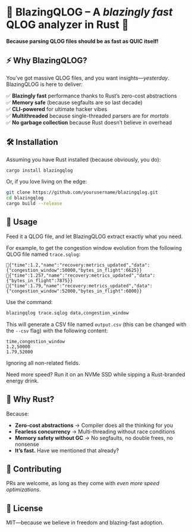 # 🚀 BlazingQLOG – A *blazingly fast* QLOG analyzer in Rust 🦀  

**Because parsing QLOG files should be as fast as QUIC itself!**  

## ⚡ Why BlazingQLOG?  
You’ve got massive QLOG files, and you want insights—*yesterday*. BlazingQLOG is here to deliver:  

✅ **Blazingly fast** performance thanks to Rust’s zero-cost abstractions  
✅ **Memory safe** (because segfaults are so last decade)  
✅ **CLI-powered** for ultimate hacker vibes  
✅ **Multithreaded** because single-threaded parsers are for *mortals*  
✅ **No garbage collection** because Rust doesn’t believe in overhead  

## 🛠 Installation  
Assuming you have Rust installed (because obviously, you do):  

```sh
cargo install blazingqlog
```

Or, if you love living on the edge:  

```sh
git clone https://github.com/yourusername/blazingqlog.git
cd blazingqlog
cargo build --release
```

## 🚀 Usage  
Feed it a QLOG file, and let BlazingQLOG extract exactly what you need.

For example, to get the congestion window evolution from the following QLOG file named `trace.sqlog`:

```
{"time":1.2,"name":"recovery:metrics_updated","data":{"congestion_window":50000,"bytes_in_flight":6625}}
{"time":1.257,"name":"recovery:metrics_updated","data":{"bytes_in_flight":7875}}
{"time":1.79,"name":"recovery:metrics_updated","data":{"congestion_window":52000,"bytes_in_flight":6000}}
```

Use the command:

```sh
blazingqlog trace.sqlog data,congestion_window
```

This will generate a CSV file named `output.csv` (this can be changed with the `--csv` flag) with the following content:

```
time,congestion_window
1.2,50000
1.79,52000
```

Ignoring all non-related fields.

Need more speed? Run it on an NVMe SSD while sipping a Rust-branded energy drink.  

## 🦀 Why Rust?  
Because:  

- **Zero-cost abstractions** → Compiler does all the thinking for you  
- **Fearless concurrency** → Multi-threading without race conditions  
- **Memory safety without GC** → No segfaults, no double frees, no nonsense  
- **It’s fast.** Have we mentioned that already?  

## 👷 Contributing  
PRs are welcome, as long as they come with *even more speed optimizations*.  

## 📜 License  
MIT—because we believe in freedom and blazing-fast adoption.  
